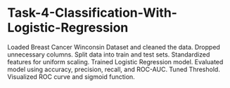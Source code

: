 # Task-4-Classification-With-Logistic-Regression

Loaded Breast Cancer Winconsin Dataset and cleaned the data.
Dropped unnecessary columns.
Split data into train and test sets.
Standardized features for uniform scaling.
Trained Logistic Regression model.
Evaluated model using accuracy, precision, recall, and ROC-AUC.
Tuned Threshold.
Visualized ROC curve and sigmoid function.

